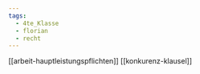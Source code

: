 ```yaml
---
tags:
  - 4te_Klasse
  - florian
  - recht
---
```

[[arbeit-hauptleistungspflichten]]
[[konkurenz-klausel]]